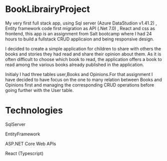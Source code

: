 # BookLibrairyProject

My very first full stack app, using Sql server (Azure DataStudion v1.41.2) , Entity framework code first migration as API (.Net 7.0) , React and css as frontend, this app is an assignment from Salt bootcamp where I had 24 hours to build a fullstack CRUD applicaion  and being responsive design.

I decided to create a simple application for children to share with others the books and stories they had read and share their opinion about them. As it is often difficult to choose which book to read, the application offers a book to read among the various books already published in the application.

Initialy I had three tables user,Books and Opinions.For that assignment I have decided to have focus on the one to many relation between Books and Opinions first and managing the corresponding CRUD operations before going further with the User table.

# Technologies

SqlServer

EntityFramework

ASP.NET Core Web APIs

React (Typescript)
